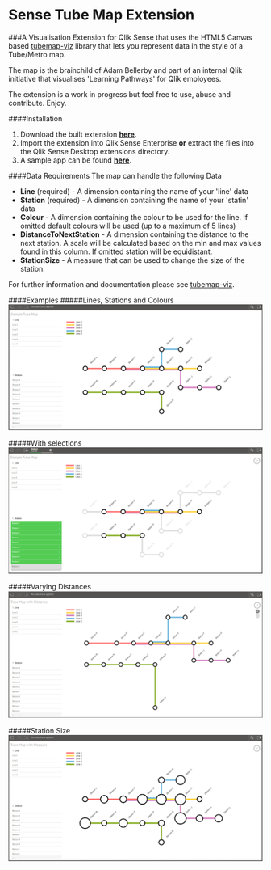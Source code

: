 # Sense Tube Map Extension
###A Visualisation Extension for Qlik Sense that uses the HTML5 Canvas based [tubemap-viz](https://github.com/websy85/tubemap-viz) library that lets you represent data in the style of a Tube/Metro map.

The map is the brainchild of Adam Bellerby and part of an internal Qlik initiative that visualises 'Learning Pathways' for Qlik employees.

The extension is a work in progress but feel free to use, abuse and contribute. Enjoy.

####Installation
1. Download the built extension **[here](https://github.com/websy85/sense-tube-map-extension/raw/master/build/sense-tube-map.zip)**.
2. Import the extension into Qlik Sense Enterprise **or** extract the files into the Qlik Sense Desktop extensions directory.
3. A sample app can be found **[here](https://github.com/websy85/sense-tube-map-extension/raw/master/TubeMapExample.qvf)**.

####Data Requirements
The map can handle the following Data
* **Line** (required) - A dimension containing the name of your 'line' data
* **Station** (required) - A dimension containing the name of your 'statin' data
* **Colour** - A dimension containing the colour to be used for the line. If omitted default colours will be used (up to a maximum of 5 lines)
* **DistanceToNextStation** - A dimension containing the distance to the next station. A scale will be calculated based on the min and max values found in this column. If omitted station will be equidistant.
* **StationSize** - A measure that can be used to change the size of the station.

For further information and documentation please see [tubemap-viz](https://github.com/websy85/tubemap-viz).

####Examples
#####Lines, Stations and Colours
![alt text](Standard.png "Standard Map")

#####With selections
![alt text](Selections.png "With Selections")

#####Varying Distances
![alt text](StationDistance.png "Varying Distances")

#####Station Size
![alt text](StationSize.png "Station Size")
